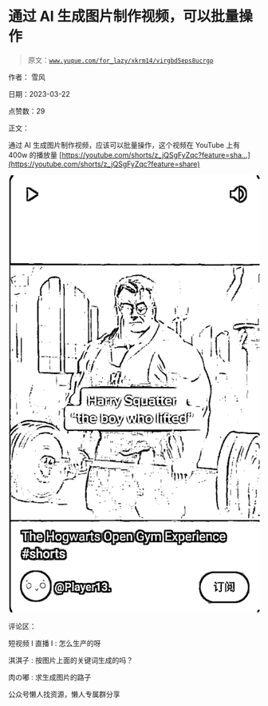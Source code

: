 # 通过 AI 生成图片制作视频，可以批量操作

> 原文：[`www.yuque.com/for_lazy/xkrm14/virgbd5eps8ucrgp`](https://www.yuque.com/for_lazy/xkrm14/virgbd5eps8ucrgp)



作者： 雪风



日期：2023-03-22



点赞数：29

<ne-card data-card-name="hr" data-card-type="block" id="fS77W" data-event-boundary="card">

正文：



通过 AI 生成图片制作视频，应该可以批量操作，这个视频在 YouTube 上有 400w 的播放量 [https://youtube.com/shorts/z_jQSgFyZqc?feature=sha...](https://youtube.com/shorts/z_jQSgFyZqc?feature=share)



<ne-card data-card-name="image" data-card-type="inline" id="K37pG" data-event-boundary="card">![](img/927c3834f5a20b4b9a57a1c7bd3ba438.png)</ne-card>

<ne-card data-card-name="hr" data-card-type="block" id="SXs4v" data-event-boundary="card">

评论区：



短视频 I 直播 I : 怎么生产的呀



淇淇子 : 按图片上面的关键词生成的吗？



肉の嘟 : 求生成图片的路子

<ne-card data-card-name="hr" data-card-type="block" id="dy3xb" data-event-boundary="card">

公众号懒人找资源，懒人专属群分享

</ne-card></ne-card></ne-card>
